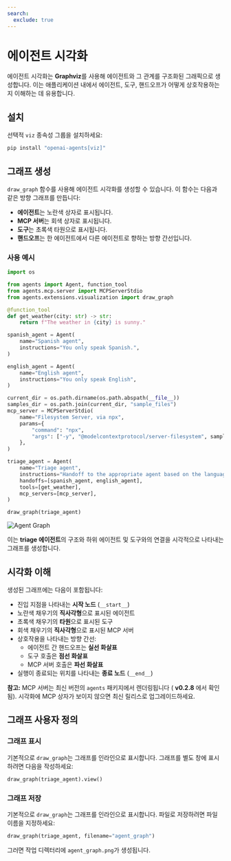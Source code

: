 ```yaml
---
search:
  exclude: true
---
```

# 에이전트 시각화

에이전트 시각화는 **Graphviz**를 사용해 에이전트와 그 관계를 구조화된 그래픽으로 생성합니다. 이는 애플리케이션 내에서 에이전트, 도구, 핸드오프가 어떻게 상호작용하는지 이해하는 데 유용합니다.

## 설치

선택적 `viz` 종속성 그룹을 설치하세요:

```bash
pip install "openai-agents[viz]"
```

## 그래프 생성

`draw_graph` 함수를 사용해 에이전트 시각화를 생성할 수 있습니다. 이 함수는 다음과 같은 방향 그래프를 만듭니다:

- **에이전트**는 노란색 상자로 표시됩니다.
- **MCP 서버**는 회색 상자로 표시됩니다.
- **도구**는 초록색 타원으로 표시됩니다.
- **핸드오프**는 한 에이전트에서 다른 에이전트로 향하는 방향 간선입니다.

### 사용 예시

```python
import os

from agents import Agent, function_tool
from agents.mcp.server import MCPServerStdio
from agents.extensions.visualization import draw_graph

@function_tool
def get_weather(city: str) -> str:
    return f"The weather in {city} is sunny."

spanish_agent = Agent(
    name="Spanish agent",
    instructions="You only speak Spanish.",
)

english_agent = Agent(
    name="English agent",
    instructions="You only speak English",
)

current_dir = os.path.dirname(os.path.abspath(__file__))
samples_dir = os.path.join(current_dir, "sample_files")
mcp_server = MCPServerStdio(
    name="Filesystem Server, via npx",
    params={
        "command": "npx",
        "args": ["-y", "@modelcontextprotocol/server-filesystem", samples_dir],
    },
)

triage_agent = Agent(
    name="Triage agent",
    instructions="Handoff to the appropriate agent based on the language of the request.",
    handoffs=[spanish_agent, english_agent],
    tools=[get_weather],
    mcp_servers=[mcp_server],
)

draw_graph(triage_agent)
```

![Agent Graph](../assets/images/graph.png)

이는 **triage 에이전트**의 구조와 하위 에이전트 및 도구와의 연결을 시각적으로 나타내는 그래프를 생성합니다.


## 시각화 이해

생성된 그래프에는 다음이 포함됩니다:

- 진입 지점을 나타내는 **시작 노드** (`__start__`)
- 노란색 채우기의 **직사각형**으로 표시된 에이전트
- 초록색 채우기의 **타원**으로 표시된 도구
- 회색 채우기의 **직사각형**으로 표시된 MCP 서버
- 상호작용을 나타내는 방향 간선:
  - 에이전트 간 핸드오프는 **실선 화살표**
  - 도구 호출은 **점선 화살표**
  - MCP 서버 호출은 **파선 화살표**
- 실행이 종료되는 위치를 나타내는 **종료 노드** (`__end__`)

**참고:** MCP 서버는 최신 버전의
`agents` 패키지에서 렌더링됩니다 ( **v0.2.8** 에서 확인됨). 시각화에 MCP 상자가 보이지 않으면 최신 릴리스로 업그레이드하세요.

## 그래프 사용자 정의

### 그래프 표시
기본적으로 `draw_graph`는 그래프를 인라인으로 표시합니다. 그래프를 별도 창에 표시하려면 다음을 작성하세요:

```python
draw_graph(triage_agent).view()
```

### 그래프 저장
기본적으로 `draw_graph`는 그래프를 인라인으로 표시합니다. 파일로 저장하려면 파일 이름을 지정하세요:

```python
draw_graph(triage_agent, filename="agent_graph")
```

그러면 작업 디렉터리에 `agent_graph.png`가 생성됩니다.